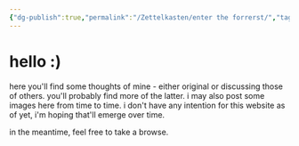 ```yaml
---
{"dg-publish":true,"permalink":"/Zettelkasten/enter the forrerst/","tags":["gardenEntry"]}
---
```


# hello :)
here you'll find some thoughts of mine - either original or discussing those of others. you'll probably find more of the latter.
i may also post some images here from time to time.
i don't have any intention for this website as of yet, i'm hoping that'll emerge over time.

in the meantime, feel free to take a browse.